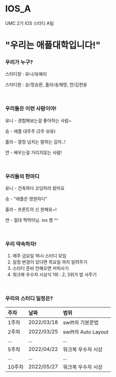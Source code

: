 # IOS_A
UMC 2기 IOS 스터디 A팀

# **"우리는 애플대학입니다!"**

### **우리가 누구?**

스터디장 : 유니/유예리

스터디원 : 승/정승환, 홀라/송채영, 연/김현웅

<br/>

### **우리들은 이런 사람이야!**

유니 - 경험해보는걸 좋아하는 사람~

승 - 애플 대주주 (2주 보유)

홀라 - 열정 넘치는 말하는 감자..!

연 - 배우는걸 가리지않는 사람!

<br/>

### **우리들의 한마디**

유니 - 건축하다 코딩하러 왔어요

승 - "애플은 영원하다"

홀라 - 프론트의 신 원해유~!

연 - 절대 찍먹아님. ios 짱 ^^

<br/>

### **우리 약속하자!**

1. 매주 금요일 16시 스터디 모임
2. 일정 변경이 있다면 목요일 까지 알려주기
3. 스터디 준비 안해오면 커피사기
4. 워크북 우수자 시상식 1위 : 2, 3위가 밥 사주기

<br/>

### **우리의 스터디 일정은?**

주차|날짜|범위|
|:---|:---|:---|
|1주차|2022/03/18|swift의 기본문법| 
|2주차|2022/03/25|swift의 Auto Layout| 
|...|...|...| 
|5주차|2022/04/22|워크북 우수자 시상| 
|...|...|...| 
|10주차|2022/05/27|워크북 우수자 시상| 






